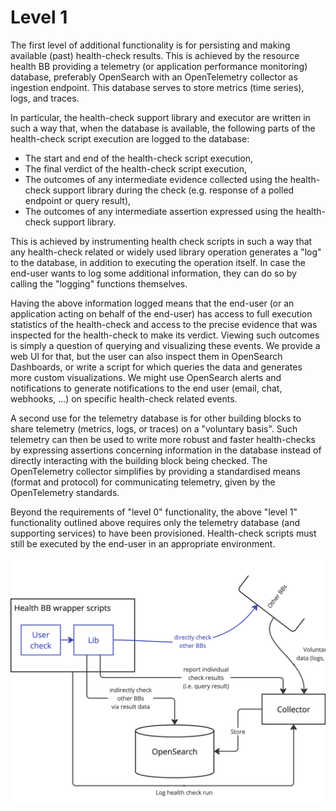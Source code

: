 # Level 1

The first level of additional functionality is for persisting and making available (past) health-check results. This is achieved by the resource health BB providing a telemetry (or application performance monitoring) database, preferably OpenSearch with an OpenTelemetry collector as ingestion endpoint. This database serves to store metrics (time series), logs, and traces.

In particular, the health-check support library and executor are written in such a way that, when the database is available, the following parts of the health-check script execution are logged to the database:

- The start and end of the health-check script execution,
- The final verdict of the health-check script execution,
- The outcomes of any intermediate evidence collected using the health-check support library during the check (e.g. response of a polled endpoint or query result),
- The outcomes of any intermediate assertion expressed using the health-check support library.

This is achieved by instrumenting health check scripts in such a way that any health-check related or widely used library operation generates a "log" to the database, in addition to executing the operation itself. In case the end-user wants to log some additional information, they can do so by calling the "logging" functions themselves.

Having the above information logged means that the end-user (or an application acting on behalf of the end-user) has access to full execution statistics of the health-check and access to the precise evidence that was inspected for the health-check to make its verdict. Viewing such outcomes is simply a question of querying and visualizing these events. We provide a web UI for that, but the user can also inspect them in OpenSearch Dashboards, or write a script for which queries the data and generates more custom visualizations. We might use OpenSearch alerts and notifications to generate notifications to the end user (email, chat, webhooks, ...) on specific health-check related events.

A second use for the telemetry database is for other building blocks to share telemetry (metrics, logs, or traces) on a "voluntary basis". Such telemetry can then be used to write more robust and faster health-checks by expressing assertions concerning information in the database instead of directly interacting with the building block being checked. The OpenTelemetry collector simplifies by providing a standardised means (format and protocol) for communicating telemetry, given by the OpenTelemetry standards.

Beyond the requirements of "level 0" functionality, the above "level 1" functionality outlined above requires only the telemetry database (and supporting services) to have been provisioned. Health-check scripts must still be executed by the end-user in an appropriate environment.

![In level 1 health check scripts can store inputs and results in an OpenSearch datastore](level-1.png)